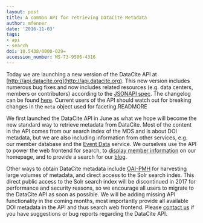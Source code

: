 ```yaml
---
layout: post
title: A common API for retrieving DataCite Metadata
author: mfenner
date: '2016-11-03'
tags:
- api
- search
doi: 10.5438/0000-029=
accession_number: MS-73-9506-4316
---
```

Today we are launching a new version of the DataCite API at [http://api.datacite.org](http://api.datacite.org). This new version includes numerous bug fixes and now includes related resources (e.g. data centers, members or contributors) according to the [JSONAPI spec](http://jsonapi.org/format/#fetching-includes). The changelog can be found [here](https://github.com/datacite/spinone/blob/master/CHANGELOG.md). Current users of the API should watch out for breaking changes in the `meta` object used for faceting.READMORE

We first launched the DataCite API in June as what we hope will become the new standard way to retrieve metadata from DataCite. Most of the content in the API comes from our search index of the MDS and is about DOI metadata, but we are also including information from other services, e.g. our member database and the [Event Data](https://blog.datacite.org/its-all-about-relations/) service. We ourselves use the API to power the web frontend for search, to [display member information](https://www.datacite.org/members.html) on our homepage, and to provide a search for our [blog](http://blog.datacite.org/).

Other ways to obtain DataCite metadata include [OAI-PMH](http://oai.datacite.org/) for harvesting large volumes of metadata, and direct access to the Solr search index. This direct public access to the Solr search index will be discontinued in 2017 for performance and security reasons, so we encourage all users to migrate to the DataCite API as soon as possible. We will be adding missing API functionality in the coming months, most importantly provide all available DOI metadata in the API and thus search web frontend. Please [contact us](mailto:tech@datacite.org) if you have suggestions or bug reports regarding the DataCite API.
